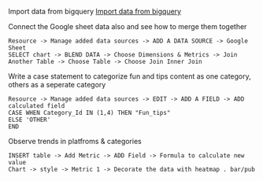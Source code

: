 Import data from bigquery
[Import data from bigquery]([image_url](./1.JPG))

Connect the Google sheet data also and see how to merge them together
```
Resource -> Manage added data sources -> ADD A DATA SOURCE -> Google Sheet
SELECT chart -> BLEND DATA -> Choose Dimensions & Metrics -> Join Another Table -> Choose Table -> Choose Join Inner Join
```

Write a case statement to categorize fun and tips content as one category, others as a seperate category
```
Resource -> Manage added data sources -> EDIT -> ADD A FIELD -> ADD calculated field
CASE WHEN Category_Id IN (1,4) THEN "Fun_tips" 
ELSE 'OTHER'
END
```

Observe trends in platfroms & categories
```
INSERT table -> Add Metric -> ADD Field -> Formula to calculate new value
Chart -> style -> Metric 1 -> Decorate the data with heatmap . bar/pub
```
